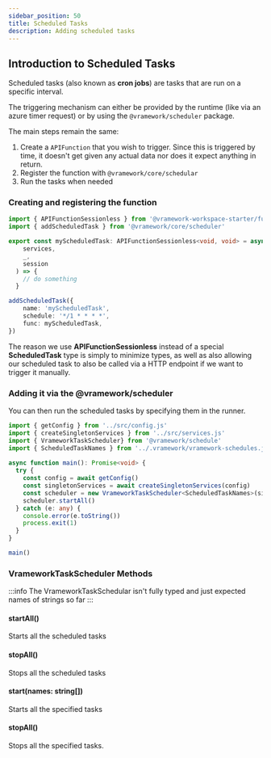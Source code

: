 ```yaml
---
sidebar_position: 50 
title: Scheduled Tasks
description: Adding scheduled tasks 
---
```


## Introduction to Scheduled Tasks

Scheduled tasks (also known as **cron jobs**) are tasks that are run on a specific interval.

The triggering mechanism can either be provided by the runtime (like via an azure timer request) or by using the `@vramework/scheduler` package.

The main steps remain the same:

1. Create a `APIFunction` that you wish to trigger. Since this is triggered by time, it doesn't get given any actual data nor does it expect anything in return.
2. Register the function with `@vramework/core/schedular`
3. Run the tasks when needed

### Creating and registering the function

```typescript
import { APIFunctionSessionless } from '@vramework-workspace-starter/functions/.vramework/vramework-types.js'
import { addScheduledTask } from '@vramework/core/scheduler'

export const myScheduledTask: APIFunctionSessionless<void, void> = async (
    services,
    _,
    session
  ) => {
    // do something
  }

addScheduledTask({
    name: 'myScheduledTask',
    schedule: '*/1 * * * *',
    func: myScheduledTask,
})
```

The reason we use **APIFunctionSessionless** instead of a special **ScheduledTask** type is simply to minimize types, as well as also allowing our scheduled task to also be called via a HTTP endpoint if we want to trigger it manually.

### Adding it via the @vramework/scheduler

You can then run the scheduled tasks by specifying them in the runner.

```typescript
import { getConfig } from '../src/config.js'
import { createSingletonServices } from '../src/services.js'
import { VrameworkTaskScheduler} from '@vramework/schedule'
import { ScheduledTaskNames } from '../.vramework/vramework-schedules.js'
 
async function main(): Promise<void> {
  try {
    const config = await getConfig()
    const singletonServices = await createSingletonServices(config)
    const scheduler = new VrameworkTaskScheduler<ScheduledTaskNames>(singletonServices)
    scheduler.startAll()
  } catch (e: any) {
    console.error(e.toString())
    process.exit(1)
  }
}

main()
```

### VrameworkTaskScheduler Methods

:::info
The VrameworkTaskSchedular isn't fully typed and just expected names
of strings so far
:::

#### startAll()

Starts all the scheduled tasks

#### stopAll()

Stops all the scheduled tasks

#### start(names: string[])

Starts all the specified tasks

#### stopAll()

Stops all the specified tasks.